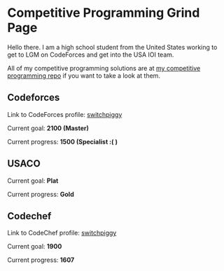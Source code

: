 # Competitive Programming Grind Page

Hello there. I am a high school student from the United States working to get to LGM on CodeForces and get into the USA IOI team.

All of my competitive programming solutions are at [my competitive programming repo](https://github.com/switchpiggy/Competitive_Programming) if you want to take a look at them.


## Codeforces

Link to CodeForces profile: [switchpiggy](https://codeforces.com/profile/switchpiggy)

Current goal: **2100 (Master)**

Current progress: **1500 (Specialist :( )**


## USACO

Current goal: **Plat**

Current progress: **Gold**


## Codechef

Link to CodeChef profile: [switchpiggy](https://www.codechef.com/users/switchpiggy)

Current goal: **1900**

Current progress: **1607**
